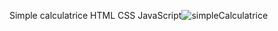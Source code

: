 Simple calculatrice HTML CSS JavaScript![simpleCalculatrice](https://github.com/Junior98-dev/Calculatrice/assets/134974980/81ca4688-3cf9-4032-b8e5-d61da1c2d627)

